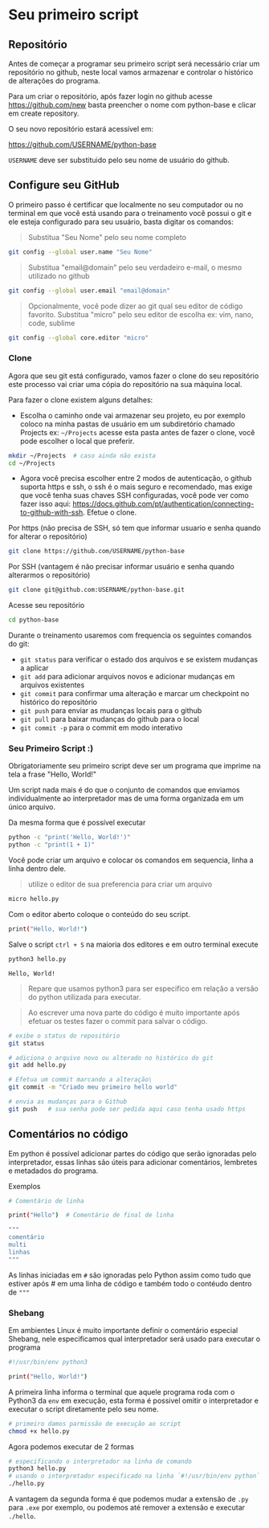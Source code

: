 # Seu primeiro script

## Repositório

Antes de começar a programar seu primeiro script será necessário criar um repositório no github, neste local vamos armazenar e controlar o histórico de alterações do programa.

Para um criar o repositório, após fazer login no github acesse https://github.com/new basta preencher o nome com python-base e clicar em create repository.

O seu novo repositório estará acessível em:

https://github.com/USERNAME/python-base

```USERNAME``` deve ser substituido pelo seu nome de usuário do github.

## Configure seu GitHub

O primeiro passo é certificar que localmente no seu computador ou no terminal em que você está usando para o treinamento você possui o git e ele esteja configurado para seu usuário, basta digitar os comandos:

> Substitua "Seu Nome" pelo seu nome completo

```bash
git config --global user.name "Seu Nome"
```

> Substitua "email@domain" pelo seu verdadeiro e-mail, o mesmo utilizado no github

```bash
git config --global user.email "email@domain"
```

> Opcionalmente, você pode dizer ao git qual seu editor de código favorito. Substitua "micro" pelo seu editor de escolha ex: vim, nano, code, sublime

```bash
git config --global core.editor "micro"
```

### Clone

Agora que seu git está configurado, vamos fazer o clone do seu repositório este processo vai criar uma cópia do repositório na sua máquina local.

Para fazer o clone existem alguns detalhes:

* Escolha o caminho onde vai armazenar seu projeto, eu por exemplo coloco na minha pastas de usuário em um subdiretório chamado Projects ex: ```~/Projects``` acesse esta pasta antes de fazer o clone, você pode escolher o local que preferir.

```bash
mkdir ~/Projects  # caso ainda não exista
cd ~/Projects
```

* Agora você precisa escolher entre 2 modos de autenticação, o github suporta https e ssh, o ssh é o mais seguro e recomendado, mas exige que você tenha suas chaves SSH configuradas, você pode ver como fazer isso aqui: https://docs.github.com/pt/authentication/connecting-to-github-with-ssh. Efetue o clone.

Por https (não precisa de SSH, só tem que informar usuario e senha quando for alterar o repositório)

```bash
git clone https://github.com/USERNAME/python-base
```

Por SSH (vantagem é não precisar informar usuário e senha quando alterarmos o repositório)

```bash
git clone git@github.com:USERNAME/python-base.git
```

Acesse seu repositório

```bash
cd python-base
```

Durante o treinamento usaremos com frequencia os seguintes comandos do git:

* ```git status``` para verificar o estado dos arquivos e se existem mudanças a aplicar
* ```git add``` para adicionar arquivos novos e adicionar mudanças em arquivos existentes
* ```git commit``` para confirmar uma alteração e marcar um checkpoint no histórico do repositório
* ```git push``` para enviar as mudanças locais para o github
* ```git pull``` para baixar mudanças do github para o local
* ```git commit -p``` para o commit em modo interativo

### Seu Primeiro Script :)

Obrigatoriamente seu primeiro script deve ser um programa que imprime na tela a frase "Hello, World!"

Um script nada mais é do que o conjunto de comandos que enviamos individualmente ao interpretador mas de uma forma organizada em um único arquivo.

Da mesma forma que é possível executar

```bash
python -c "print('Hello, World!')"
python -c "print(1 + 1)"
```

Você pode criar um arquivo e colocar os comandos em sequencia, linha a linha dentro dele.

> utilize o editor de sua preferencia para criar um arquivo

```bash
micro hello.py
```
Com o editor aberto coloque o conteúdo do seu script.

```bash
print("Hello, World!")
```

Salve o script ```ctrl + S``` na maioria dos editores e em outro terminal execute

```bash
python3 hello.py
```

```Hello, World!```

> Repare que usamos python3 para ser especifico em relação a versão do python utilizada para executar.

> Ao escrever uma nova parte do código é muito importante após efetuar os testes fazer o commit para salvar o código.

```bash
# exibe o status do repositório
git status

# adiciona o arquivo novo ou alterado no histórico do git
git add hello.py

# Efetua um commit marcando a alteração\
git commit -m "Criado meu primeiro hello world"

# envia as mudanças para o Github
git push   # sua senha pode ser pedida aqui caso tenha usado https
```

## Comentários no código

Em python é possível adicionar partes do código que serão ignoradas pelo interpretador, essas linhas são úteis para adicionar comentários, lembretes e metadados do programa.

Exemplos

```bash
# Comentário de linha

print("Hello")  # Comentário de final de linha

"""
comentário 
multi
linhas
"""
```

As linhas iniciadas em ```#``` são ignoradas pelo Python assim como tudo que estiver após # em uma linha de código e também todo o contéudo dentro de ```"""```

### Shebang

Em ambientes Linux é muito importante definir o comentário especial Shebang, nele especificamos qual interpretador será usado para executar o programa

```bash
#!/usr/bin/env python3

print("Hello, World!")
```

A primeira linha informa o terminal que aquele programa roda com o Python3 da ```env``` em execução, esta forma é possivel omitir o interpretador e executar o script diretamente pelo seu nome.

```bash
# primeiro damos parmissão de execução ao script
chmod +x hello.py
```

Agora podemos executar de 2 formas

```bash
# especificando o interpretador na linha de comando
python3 hello.py
# usando o interpretador especificado na linha `#!/usr/bin/env python`
./hello.py
```

A vantagem da segunda forma é que podemos mudar a extensão de ```.py``` para ```.exe``` por exemplo, ou podemos até remover a extensão e executar ```./hello```.
